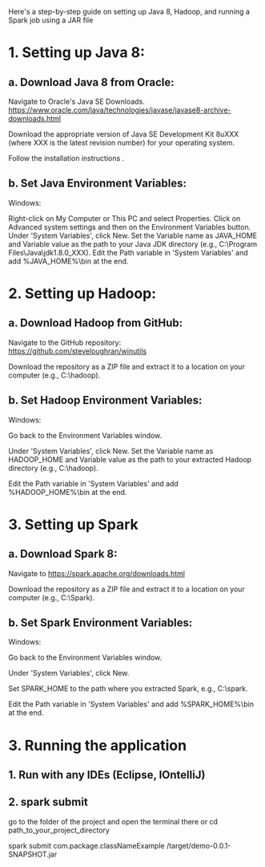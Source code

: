 
Here's a step-by-step guide on setting up Java 8, Hadoop, and running a Spark job using a JAR file

# 1. Setting up Java 8:
## a. Download Java 8 from Oracle:

Navigate to Oracle's Java SE Downloads. https://www.oracle.com/java/technologies/javase/javase8-archive-downloads.html

Download the appropriate version of Java SE Development Kit 8uXXX (where XXX is the latest revision number) for your operating system.

Follow the installation instructions
.
## b. Set Java Environment Variables:

Windows:

Right-click on My Computer or This PC and select Properties.
Click on Advanced system settings and then on the Environment Variables button.
Under 'System Variables', click New. Set the Variable name as JAVA_HOME and Variable value as the path to your Java JDK directory (e.g., C:\Program Files\Java\jdk1.8.0_XXX).
Edit the Path variable in 'System Variables' and add %JAVA_HOME%\bin at the end.

# 2. Setting up Hadoop:
## a. Download Hadoop from GitHub:

Navigate to the GitHub repository: https://github.com/steveloughran/winutils

Download the repository as a ZIP file and extract it to a location on your computer (e.g., C:\hadoop).

## b. Set Hadoop Environment Variables:

Windows:

Go back to the Environment Variables window.

Under 'System Variables', click New. Set the Variable name as HADOOP_HOME and Variable value as the path to your extracted Hadoop directory (e.g., C:\hadoop).

Edit the Path variable in 'System Variables' and add %HADOOP_HOME%\bin at the end.

# 3. Setting up Spark
## a. Download Spark 8:

Navigate to https://spark.apache.org/downloads.html

Download the repository as a ZIP file and extract it to a location on your computer (e.g., C:\Spark).

## b. Set Spark Environment Variables:

Windows:

Go back to the Environment Variables window.

Under 'System Variables', click New. 

Set SPARK_HOME to the path where you extracted Spark, e.g., C:\spark.

Edit the Path variable in 'System Variables' and add %SPARK_HOME%\bin at the end.

# 3. Running the application
## 1. Run with any IDEs (Eclipse, IOntelliJ)

## 2. spark submit

go to the folder of the project and open the terminal there or cd path_to_your_project_directory

spark submit com.package.classNameExample  /target/demo-0.0.1-SNAPSHOT.jar
